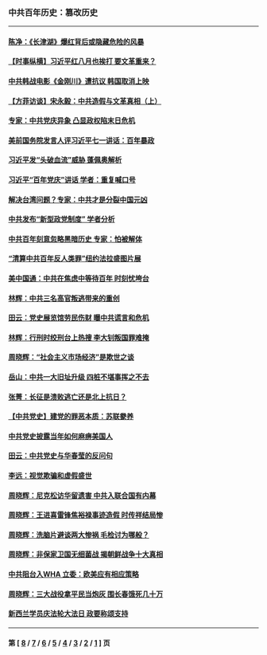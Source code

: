 ### 中共百年历史：篡改历史
---
#### [陈净：《长津湖》爆红背后或隐藏危险的风暴](../../pages/nf1176115/n13314364.md?10260430) 
#### [【时事纵横】习近平红八月也挨打 要文革重来？](../../pages/nf1176115/n13231393.md?10260430) 
#### [中共韩战电影《金刚川》遭抗议 韩国取消上映](../../pages/nf1176115/n13219114.md?10260430) 
#### [【方菲访谈】宋永毅：中共造假与文革真相（上）](../../pages/nf1176115/n13200760.md?10260430) 
#### [专家：中共党庆异象 凸显政权陷末日危机](../../pages/nf1176115/n13067084.md?10260430) 
#### [美前国务院发言人评习近平七一讲话：百年暴政](../../pages/nf1176115/n13066986.md?10260430) 
#### [习近平发“头破血流”威胁 蓬佩奥解析](../../pages/nf1176115/n13063604.md?10260430) 
#### [习近平“百年党庆”讲话 学者：重复喊口号](../../pages/nf1176115/n13061411.md?10260430) 
#### [解决台湾问题？专家：中共才是分裂中国元凶](../../pages/nf1176115/n13060811.md?10260430) 
#### [中共发布“新型政党制度” 学者分析](../../pages/nf1176115/n13056354.md?10260430) 
#### [中共百年刻意忽略黑暗历史 专家：怕被解体](../../pages/nf1176115/n13056056.md?10260430) 
#### [“清算中共百年反人类罪”纽约法拉盛图片展](../../pages/nf1176115/n13052220.md?10260430) 
#### [美中国通：中共在焦虑中等待百年 时刻忧垮台](../../pages/nf1176115/n13048820.md?10260430) 
#### [林辉：中共三名高官叛逃带来的重创](../../pages/nf1176115/n13035206.md?10260430) 
#### [田云：党史展览馆劳民伤财 曝中共谎言和危机](../../pages/nf1176115/n13033900.md?10260430) 
#### [林辉：行刑时绞刑台上热搜 李大钊叛国罪难掩](../../pages/nf1176115/n13031965.md?10260430) 
#### [周晓辉：“社会主义市场经济”是欺世之谈](../../pages/nf1176115/n13024090.md?10260430) 
#### [岳山：中共一大旧址升级 四桩不堪事挥之不去](../../pages/nf1176115/n13021697.md?10260430) 
#### [张菁：长征是溃败逃亡还是北上抗日？](../../pages/nf1176115/n13020585.md?10260430) 
#### [【中共党史】建党的罪恶本质：苏联豢养](../../pages/nf1176115/n13011888.md?10260430) 
#### [中共党史披露当年如何麻痹美国人](../../pages/nf1176115/n12966400.md?10260430) 
#### [田云：中共党史与华春莹的反问句](../../pages/nf1176115/n12765178.md?10260430) 
#### [李远：视觉欺骗和虚假盛世](../../pages/nf1176115/n12993376.md?10260430) 
#### [周晓辉：尼克松访华留遗害 中共入联合国有内幕](../../pages/nf1176115/n12991422.md?10260430) 
#### [周晓辉：王进喜雷锋焦裕禄事迹造假 时传祥结局惨](../../pages/nf1176115/n12985497.md?10260430) 
#### [周晓辉：洗脑片避谈两大惨祸 毛检讨为哪般？](../../pages/nf1176115/n12971285.md?10260430) 
#### [周晓辉：非保家卫国无细菌战 揭朝鲜战争十大真相](../../pages/nf1176115/n12954161.md?10260430) 
#### [中共阻台入WHA 立委：欧美应有相应策略](../../pages/nf1176115/n12939343.md?10260430) 
#### [周晓辉：三大战役拿平民当炮灰 围长春饿死几十万](../../pages/nf1176115/n12934921.md?10260430) 
#### [新西兰学员庆法轮大法日 政要称颂支持](../../pages/nf1176115/n12932715.md?10260430) 

---
#### 第 [ [8](./8.md?10260430) / [7](./7.md?10260430) / [6](./6.md?10260430) / [5](./5.md?10260430) / [4](./4.md?10260430) / [3](./3.md?10260430) / [2](./2.md?10260430) / [1](./1.md?10260430) ] 页
